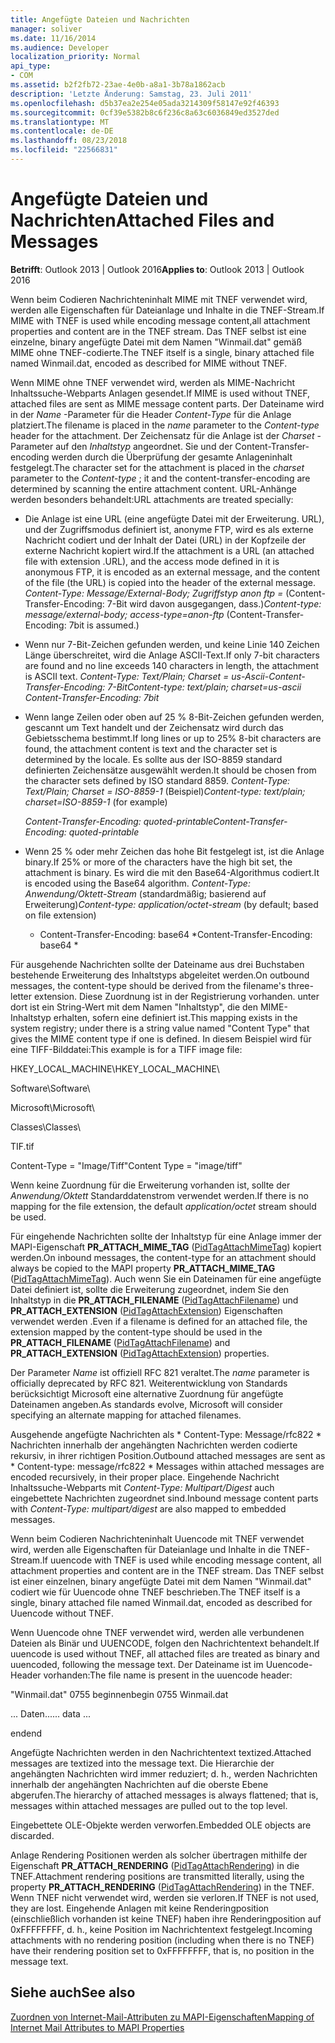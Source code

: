 ```yaml
---
title: Angefügte Dateien und Nachrichten
manager: soliver
ms.date: 11/16/2014
ms.audience: Developer
localization_priority: Normal
api_type:
- COM
ms.assetid: b2f2fb72-23ae-4e0b-a8a1-3b78a1862acb
description: 'Letzte Änderung: Samstag, 23. Juli 2011'
ms.openlocfilehash: d5b37ea2e254e05ada3214309f58147e92f46393
ms.sourcegitcommit: 0cf39e5382b8c6f236c8a63c6036849ed3527ded
ms.translationtype: MT
ms.contentlocale: de-DE
ms.lasthandoff: 08/23/2018
ms.locfileid: "22566831"
---
```

# <a name="attached-files-and-messages"></a><span data-ttu-id="1418b-103">Angefügte Dateien und Nachrichten</span><span class="sxs-lookup"><span data-stu-id="1418b-103">Attached Files and Messages</span></span>

  
  
<span data-ttu-id="1418b-104">**Betrifft**: Outlook 2013 | Outlook 2016</span><span class="sxs-lookup"><span data-stu-id="1418b-104">**Applies to**: Outlook 2013 | Outlook 2016</span></span> 
  
<span data-ttu-id="1418b-105">Wenn beim Codieren Nachrichteninhalt MIME mit TNEF verwendet wird, werden alle Eigenschaften für Dateianlage und Inhalte in die TNEF-Stream.</span><span class="sxs-lookup"><span data-stu-id="1418b-105">If MIME with TNEF is used while encoding message content,all attachment properties and content are in the TNEF stream.</span></span> <span data-ttu-id="1418b-106">Das TNEF selbst ist eine einzelne, binary angefügte Datei mit dem Namen "Winmail.dat" gemäß MIME ohne TNEF-codierte.</span><span class="sxs-lookup"><span data-stu-id="1418b-106">The TNEF itself is a single, binary attached file named Winmail.dat, encoded as described for MIME without TNEF.</span></span> 
  
<span data-ttu-id="1418b-107">Wenn MIME ohne TNEF verwendet wird, werden als MIME-Nachricht Inhaltssuche-Webparts Anlagen gesendet.</span><span class="sxs-lookup"><span data-stu-id="1418b-107">If MIME is used without TNEF, attached files are sent as MIME message content parts.</span></span> <span data-ttu-id="1418b-108">Der Dateiname wird in der *Name* -Parameter für die Header *Content-Type* für die Anlage platziert.</span><span class="sxs-lookup"><span data-stu-id="1418b-108">The filename is placed in the  *name*  parameter to the  *Content-type*  header for the attachment.</span></span> <span data-ttu-id="1418b-109">Der Zeichensatz für die Anlage ist der *Charset* -Parameter auf den *Inhaltstyp* angeordnet. Sie und der Content-Transfer-encoding werden durch die Überprüfung der gesamte Anlageninhalt festgelegt.</span><span class="sxs-lookup"><span data-stu-id="1418b-109">The character set for the attachment is placed in the  *charset*  parameter to the  *Content-type*  ; it and the content-transfer-encoding are determined by scanning the entire attachment content.</span></span> <span data-ttu-id="1418b-110">URL-Anhänge werden besonders behandelt:</span><span class="sxs-lookup"><span data-stu-id="1418b-110">URL attachments are treated specially:</span></span> 
  
- <span data-ttu-id="1418b-111">Die Anlage ist eine URL (eine angefügte Datei mit der Erweiterung. URL), und der Zugriffsmodus definiert ist, anonyme FTP, wird es als externe Nachricht codiert und der Inhalt der Datei (URL) in der Kopfzeile der externe Nachricht kopiert wird.</span><span class="sxs-lookup"><span data-stu-id="1418b-111">If the attachment is a URL (an attached file with extension .URL), and the access mode defined in it is anonymous FTP, it is encoded as an external message, and the content of the file (the URL) is copied into the header of the external message.</span></span> <span data-ttu-id="1418b-112">*Content-Type: Message/External-Body; Zugriffstyp anon ftp =*  (Content-Transfer-Encoding: 7-Bit wird davon ausgegangen, dass.)</span><span class="sxs-lookup"><span data-stu-id="1418b-112">*Content-type: message/external-body; access-type=anon-ftp*  (Content-Transfer-Encoding: 7bit is assumed.)</span></span> 
    
- <span data-ttu-id="1418b-113">Wenn nur 7-Bit-Zeichen gefunden werden, und keine Linie 140 Zeichen Länge überschreitet, wird die Anlage ASCII-Text.</span><span class="sxs-lookup"><span data-stu-id="1418b-113">If only 7-bit characters are found and no line exceeds 140 characters in length, the attachment is ASCII text.</span></span> <span data-ttu-id="1418b-114">*Content-Type: Text/Plain; Charset = us-Ascii-Content-Transfer-Encoding: 7-Bit*</span><span class="sxs-lookup"><span data-stu-id="1418b-114">*Content-type: text/plain; charset=us-ascii Content-Transfer-Encoding: 7bit*</span></span> 
    
- <span data-ttu-id="1418b-115">Wenn lange Zeilen oder oben auf 25 % 8-Bit-Zeichen gefunden werden, gescannt um Text handelt und der Zeichensatz wird durch das Gebietsschema bestimmt.</span><span class="sxs-lookup"><span data-stu-id="1418b-115">If long lines or up to 25% 8-bit characters are found, the attachment content is text and the character set is determined by the locale.</span></span> <span data-ttu-id="1418b-116">Es sollte aus der ISO-8859 standard definierten Zeichensätze ausgewählt werden.</span><span class="sxs-lookup"><span data-stu-id="1418b-116">It should be chosen from the character sets defined by ISO standard 8859.</span></span> <span data-ttu-id="1418b-117">*Content-Type: Text/Plain; Charset = ISO-8859-1*  (Beispiel)</span><span class="sxs-lookup"><span data-stu-id="1418b-117">*Content-type: text/plain; charset=ISO-8859-1*  (for example)</span></span> 
    
     <span data-ttu-id="1418b-118">*Content-Transfer-Encoding: quoted-printable*</span><span class="sxs-lookup"><span data-stu-id="1418b-118">*Content-Transfer-Encoding: quoted-printable*</span></span> 
    
- <span data-ttu-id="1418b-119">Wenn 25 % oder mehr Zeichen das hohe Bit festgelegt ist, ist die Anlage binary.</span><span class="sxs-lookup"><span data-stu-id="1418b-119">If 25% or more of the characters have the high bit set, the attachment is binary.</span></span> <span data-ttu-id="1418b-120">Es wird die mit den Base64-Algorithmus codiert.</span><span class="sxs-lookup"><span data-stu-id="1418b-120">It is encoded using the Base64 algorithm.</span></span> <span data-ttu-id="1418b-121">*Content-Type: Anwendung/Oktett-Stream*  (standardmäßig; basierend auf Erweiterung)</span><span class="sxs-lookup"><span data-stu-id="1418b-121">*Content-type: application/octet-stream*  (by default; based on file extension)</span></span> 
    
     * <span data-ttu-id="1418b-122">Content-Transfer-Encoding: base64 \*</span><span class="sxs-lookup"><span data-stu-id="1418b-122">Content-Transfer-Encoding: base64 \*</span></span> 
    
<span data-ttu-id="1418b-123">Für ausgehende Nachrichten sollte der Dateiname aus drei Buchstaben bestehende Erweiterung des Inhaltstyps abgeleitet werden.</span><span class="sxs-lookup"><span data-stu-id="1418b-123">On outbound messages, the content-type should be derived from the filename's three-letter extension.</span></span> <span data-ttu-id="1418b-124">Diese Zuordnung ist in der Registrierung vorhanden. unter dort ist ein String-Wert mit dem Namen "Inhaltstyp", die den MIME-Inhaltstyp erhalten, sofern eine definiert ist.</span><span class="sxs-lookup"><span data-stu-id="1418b-124">This mapping exists in the system registry; under there is a string value named "Content Type" that gives the MIME content type if one is defined.</span></span> <span data-ttu-id="1418b-125">In diesem Beispiel wird für eine TIFF-Bilddatei:</span><span class="sxs-lookup"><span data-stu-id="1418b-125">This example is for a TIFF image file:</span></span>
  
<span data-ttu-id="1418b-126">HKEY_LOCAL_MACHINE\\</span><span class="sxs-lookup"><span data-stu-id="1418b-126">HKEY_LOCAL_MACHINE\\</span></span>
  
<span data-ttu-id="1418b-127">Software\\</span><span class="sxs-lookup"><span data-stu-id="1418b-127">Software\\</span></span>
  
<span data-ttu-id="1418b-128">Microsoft\\</span><span class="sxs-lookup"><span data-stu-id="1418b-128">Microsoft\\</span></span>
  
<span data-ttu-id="1418b-129">Classes\\</span><span class="sxs-lookup"><span data-stu-id="1418b-129">Classes\\</span></span>
  
<span data-ttu-id="1418b-130">TIF</span><span class="sxs-lookup"><span data-stu-id="1418b-130">.tif</span></span>
  
<span data-ttu-id="1418b-131">Content-Type = "Image/Tiff"</span><span class="sxs-lookup"><span data-stu-id="1418b-131">Content Type = "image/tiff"</span></span>
  
<span data-ttu-id="1418b-132">Wenn keine Zuordnung für die Erweiterung vorhanden ist, sollte der *Anwendung/Oktett* Standarddatenstrom verwendet werden.</span><span class="sxs-lookup"><span data-stu-id="1418b-132">If there is no mapping for the file extension, the default  *application/octet*  stream should be used.</span></span> 
  
<span data-ttu-id="1418b-133">Für eingehende Nachrichten sollte der Inhaltstyp für eine Anlage immer der MAPI-Eigenschaft **PR_ATTACH_MIME_TAG** ([PidTagAttachMimeTag](pidtagattachmimetag-canonical-property.md)) kopiert werden.</span><span class="sxs-lookup"><span data-stu-id="1418b-133">On inbound messages, the content-type for an attachment should always be copied to the MAPI property **PR_ATTACH_MIME_TAG** ([PidTagAttachMimeTag](pidtagattachmimetag-canonical-property.md)).</span></span> <span data-ttu-id="1418b-134">Auch wenn Sie ein Dateinamen für eine angefügte Datei definiert ist, sollte die Erweiterung zugeordnet, indem Sie den Inhaltstyp in die **PR_ATTACH_FILENAME** ([PidTagAttachFilename](pidtagattachfilename-canonical-property.md)) und **PR_ATTACH_EXTENSION** ([PidTagAttachExtension](pidtagattachextension-canonical-property.md)) Eigenschaften verwendet werden .</span><span class="sxs-lookup"><span data-stu-id="1418b-134">Even if a filename is defined for an attached file, the extension mapped by the content-type should be used in the **PR_ATTACH_FILENAME** ([PidTagAttachFilename](pidtagattachfilename-canonical-property.md)) and **PR_ATTACH_EXTENSION** ([PidTagAttachExtension](pidtagattachextension-canonical-property.md)) properties.</span></span>
  
<span data-ttu-id="1418b-135">Der Parameter *Name* ist offiziell RFC 821 veraltet.</span><span class="sxs-lookup"><span data-stu-id="1418b-135">The  *name*  parameter is officially deprecated by RFC 821.</span></span> <span data-ttu-id="1418b-136">Weiterentwicklung von Standards berücksichtigt Microsoft eine alternative Zuordnung für angefügte Dateinamen angeben.</span><span class="sxs-lookup"><span data-stu-id="1418b-136">As standards evolve, Microsoft will consider specifying an alternate mapping for attached filenames.</span></span> 
  
<span data-ttu-id="1418b-137">Ausgehende angefügte Nachrichten als * Content-Type: Message/rfc822 * Nachrichten innerhalb der angehängten Nachrichten werden codierte rekursiv, in ihrer richtigen Position.</span><span class="sxs-lookup"><span data-stu-id="1418b-137">Outbound attached messages are sent as * Content-type: message/rfc822 *  Messages within attached messages are encoded recursively, in their proper place.</span></span> <span data-ttu-id="1418b-138">Eingehende Nachricht Inhaltssuche-Webparts mit *Content-Type: Multipart/Digest* auch eingebettete Nachrichten zugeordnet sind.</span><span class="sxs-lookup"><span data-stu-id="1418b-138">Inbound message content parts with  *Content-Type: multipart/digest*  are also mapped to embedded messages.</span></span> 
  
<span data-ttu-id="1418b-139">Wenn beim Codieren Nachrichteninhalt Uuencode mit TNEF verwendet wird, werden alle Eigenschaften für Dateianlage und Inhalte in die TNEF-Stream.</span><span class="sxs-lookup"><span data-stu-id="1418b-139">If uuencode with TNEF is used while encoding message content, all attachment properties and content are in the TNEF stream.</span></span> <span data-ttu-id="1418b-140">Das TNEF selbst ist einer einzelnen, binary angefügte Datei mit dem Namen "Winmail.dat" codiert wie für Uuencode ohne TNEF beschrieben.</span><span class="sxs-lookup"><span data-stu-id="1418b-140">The TNEF itself is a single, binary attached file named Winmail.dat, encoded as described for Uuencode without TNEF.</span></span>
  
<span data-ttu-id="1418b-141">Wenn Uuencode ohne TNEF verwendet wird, werden alle verbundenen Dateien als Binär und UUENCODE, folgen den Nachrichtentext behandelt.</span><span class="sxs-lookup"><span data-stu-id="1418b-141">If uuencode is used without TNEF, all attached files are treated as binary and uuencoded, following the message text.</span></span> <span data-ttu-id="1418b-142">Der Dateiname ist im Uuencode-Header vorhanden:</span><span class="sxs-lookup"><span data-stu-id="1418b-142">The file name is present in the uuencode header:</span></span>
  
 <span data-ttu-id="1418b-143">"Winmail.dat" 0755 beginnen</span><span class="sxs-lookup"><span data-stu-id="1418b-143">begin 0755 Winmail.dat</span></span> 
  
 <span data-ttu-id="1418b-144">... Daten...</span><span class="sxs-lookup"><span data-stu-id="1418b-144">... data ...</span></span> 
  
 <span data-ttu-id="1418b-145">end</span><span class="sxs-lookup"><span data-stu-id="1418b-145">end</span></span> 
  
<span data-ttu-id="1418b-146">Angefügte Nachrichten werden in den Nachrichtentext textized.</span><span class="sxs-lookup"><span data-stu-id="1418b-146">Attached messages are textized into the message text.</span></span> <span data-ttu-id="1418b-147">Die Hierarchie der angehängten Nachrichten wird immer reduziert; d. h., werden Nachrichten innerhalb der angehängten Nachrichten auf die oberste Ebene abgerufen.</span><span class="sxs-lookup"><span data-stu-id="1418b-147">The hierarchy of attached messages is always flattened; that is, messages within attached messages are pulled out to the top level.</span></span>
  
<span data-ttu-id="1418b-148">Eingebettete OLE-Objekte werden verworfen.</span><span class="sxs-lookup"><span data-stu-id="1418b-148">Embedded OLE objects are discarded.</span></span>
  
<span data-ttu-id="1418b-149">Anlage Rendering Positionen werden als solcher übertragen mithilfe der Eigenschaft **PR_ATTACH_RENDERING** ([PidTagAttachRendering](pidtagattachrendering-canonical-property.md)) in die TNEF.</span><span class="sxs-lookup"><span data-stu-id="1418b-149">Attachment rendering positions are transmitted literally, using the property **PR_ATTACH_RENDERING** ([PidTagAttachRendering](pidtagattachrendering-canonical-property.md)) in the TNEF.</span></span> <span data-ttu-id="1418b-150">Wenn TNEF nicht verwendet wird, werden sie verloren.</span><span class="sxs-lookup"><span data-stu-id="1418b-150">If TNEF is not used, they are lost.</span></span> <span data-ttu-id="1418b-151">Eingehende Anlagen mit keine Renderingposition (einschließlich vorhanden ist keine TNEF) haben ihre Renderingposition auf 0xFFFFFFFF, d. h., keine Position im Nachrichtentext festgelegt.</span><span class="sxs-lookup"><span data-stu-id="1418b-151">Incoming attachments with no rendering position (including when there is no TNEF) have their rendering position set to 0xFFFFFFFF, that is, no position in the message text.</span></span>
  
## <a name="see-also"></a><span data-ttu-id="1418b-152">Siehe auch</span><span class="sxs-lookup"><span data-stu-id="1418b-152">See also</span></span>



[<span data-ttu-id="1418b-153">Zuordnen von Internet-Mail-Attributen zu MAPI-Eigenschaften</span><span class="sxs-lookup"><span data-stu-id="1418b-153">Mapping of Internet Mail Attributes to MAPI Properties</span></span>](mapping-of-internet-mail-attributes-to-mapi-properties.md)

